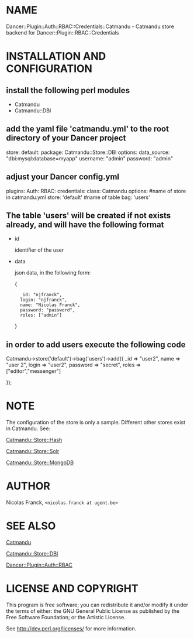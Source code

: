# NAME

Dancer::Plugin::Auth::RBAC::Credentials::Catmandu - Catmandu store backend for Dancer::Plugin::RBAC::Credentials

# INSTALLATION AND CONFIGURATION

## install the following perl modules

- Catmandu
- Catmandu::DBI

## add the yaml file 'catmandu.yml' to the root directory of your Dancer project

store:
 default:
  package: Catmandu::Store::DBI
  options:
   data\_source: "dbi:mysql:database=myapp"
   username: "admin"
   password: "admin"

## adjust your Dancer config.yml

plugins:
 Auth::RBAC:
  credentials:
   class: Catmandu
   options:
    #name of store in catmandu.yml
    store: 'default'
    #name of table
    bag: 'users'

## The table 'users' will be created if not exists already, and will have the following format

- id

    identifier of the user

- data

    json data, in the following form:

    {

        _id: "njfranck",
        login: "njfranck",
        name: "Nicolas Franck",
        password: "password",
        roles: ["admin"]

    }

## in order to add users execute the following code

Catmandu->store('default')->bag('users')->add({
    \_id => "user2",
    name => "user 2",
    login => "user2",
    password => "secret",
    roles => \["editor","messenger"\]

});

# NOTE

The configuration of the store is only a sample. Different other stores exist in Catmandu.
See:

[Catmandu::Store::Hash](https://metacpan.org/pod/Catmandu::Store::Hash)

[Catmandu::Store::Solr](https://metacpan.org/pod/Catmandu::Store::Solr)

[Catmandu::Store::MongoDB](https://metacpan.org/pod/Catmandu::Store::MongoDB)

# AUTHOR

Nicolas Franck, `<nicolas.franck at ugent.be>`

# SEE ALSO

[Catmandu](https://metacpan.org/pod/Catmandu)

[Catmandu::Store::DBI](https://metacpan.org/pod/Catmandu::Store::DBI)

[Dancer::Plugin::Auth::RBAC](https://metacpan.org/pod/Dancer::Plugin::Auth::RBAC)

# LICENSE AND COPYRIGHT

This program is free software; you can redistribute it and/or modify it
under the terms of either: the GNU General Public License as published
by the Free Software Foundation; or the Artistic License.

See http://dev.perl.org/licenses/ for more information.
